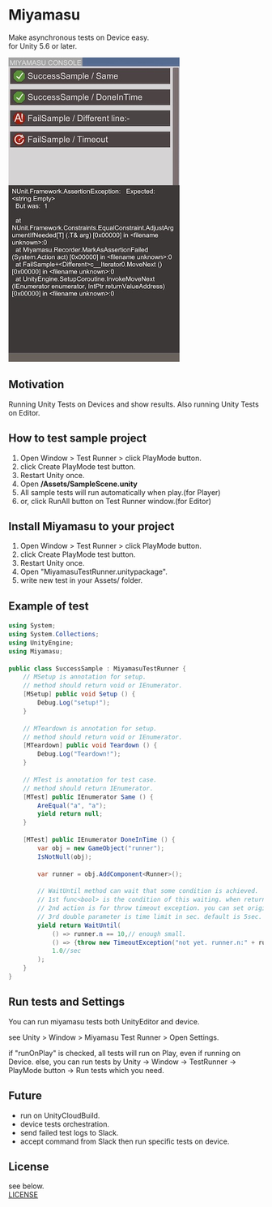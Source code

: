 # Miyamasu

Make asynchronous tests on Device easy.  
for Unity 5.6 or later.

![@iPhone](docs/@iPhone.jpg)

## Motivation

Running Unity Tests on Devices and show results.
Also running Unity Tests on Editor.



## How to test sample project

1. Open Window > Test Runner > click PlayMode button.
1. click Create PlayMode test button.
1. Restart Unity once.
1. Open **/Assets/SampleScene.unity**
1. All sample tests will run automatically when play.(for Player)
1. or, click RunAll button on Test Runner window.(for Editor)


## Install Miyamasu to your project

1. Open Window > Test Runner > click PlayMode button.
1. click Create PlayMode test button.
1. Restart Unity once.
1. Open "MiyamasuTestRunner.unitypackage".
1. write new test in your Assets/ folder.


## Example of test

```C#
using System;
using System.Collections;
using UnityEngine;
using Miyamasu;

public class SuccessSample : MiyamasuTestRunner {
	// MSetup is annotation for setup.
	// method should return void or IEnumerator.
	[MSetup] public void Setup () {
		Debug.Log("setup!");
	}

	// MTeardown is annotation for setup.
	// method should return void or IEnumerator.
	[MTeardown] public void Teardown () {
		Debug.Log("Teardown!");
	}

	// MTest is annotation for test case. 
	// method should return IEnumerator.
	[MTest] public IEnumerator Same () {
		AreEqual("a", "a");
		yield return null;
	}

	[MTest] public IEnumerator DoneInTime () {
		var obj = new GameObject("runner");
		IsNotNull(obj);

		var runner = obj.AddComponent<Runner>();

		// WaitUntil method can wait that some condition is achieved. 
		// 1st func<bool> is the condition of this waiting. when returns true, finish waiting.
		// 2nd action is for throw timeout exception. you can set original message for fail by timeout.
		// 3rd double parameter is time limit in sec. default is 5sec.
		yield return WaitUntil(
			() => runner.n == 10,// enough small.
			() => {throw new TimeoutException("not yet. runner.n:" + runner.n);},
			1.0//sec
		);
	}
}
```


## Run tests and Settings

You can run miyamasu tests both UnityEditor and device.

see Unity > Window > Miyamasu Test Runner > Open Settings.

if "runOnPlay" is checked, all tests will run on Play, even if running on Device.
else, you can run tests by Unity -> Window -> TestRunner -> PlayMode button -> Run tests which you need.


## Future

* run on UnityCloudBuild.
* device tests orchestration.
* send failed test logs to Slack.
* accept command from Slack then run specific tests on device.


## License

see below.  
[LICENSE](./LICENSE)
